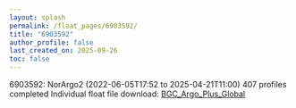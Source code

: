 ```yaml
---
layout: splash
permalink: /float_pages/6903592/
title: "6903592"
author_profile: false
last_created_on: 2025-09-26
toc: false
---
```

 
6903592: NorArgo2 (2022-06-05T17:52 to 2025-04-21T11:00)
407 profiles completed
Individual float file download: [BGC_Argo_Plus_Global](https://ftp.soest.hawaii.edu/bgc_argo_plus/Individual_Floats/outliers_removed/6903592_Sprof_processed.nc)
